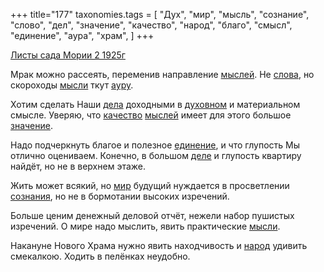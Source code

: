 +++
title="177"
taxonomies.tags = [
 "Дух",
 "мир",
 "мысль",
 "сознание",
 "слово",
 "дел",
 "значение",
 "качество",
 "народ",
 "благо",
 "смысл",
 "единение",
 "аура",
 "храм",
]
+++

[Листы сада Мории 2 1925г](/agni/1925)

Мрак можно рассеять, переменив направление [мыслей](/tags/мысль). Не [слова](/tags/слово), но скороходы [мысли](/tags/мысль) ткут [ауру](/tags/аура).   

Хотим сделать Наши [дела](/tags/дел) доходными в [духовном](/tags/Дух) и материальном смысле. Уверяю, что [качество](/tags/качество) [мыслей](/tags/мысль) имеет для этого большое [значение](/tags/значение).   

Надо подчеркнуть благое и полезное [единение](/tags/единение), и что глупость Мы отлично оцениваем. Конечно, в большом [деле](/tags/дел) и глупость квартиру найдёт, но не в верхнем этаже.   

Жить может всякий, но [мир](/tags/мир) будущий нуждается в просветлении [сознания](/tags/сознание), но не в бормотании высоких изречений.   

Больше ценим денежный деловой отчёт, нежели набор пушистых изречений. О мире надо мыслить, явить практические [мысли](/tags/мысль).   

Накануне Нового Храма нужно явить находчивость и [народ](/tags/народ) удивить смекалкою. Ходить в пелёнках неудобно.   

